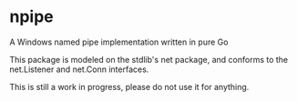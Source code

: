 npipe
=====

A Windows named pipe implementation written in pure Go

This package is modeled on the stdlib's net package, and conforms to the net.Listener and net.Conn interfaces.

This is still a work in progress, please do not use it for anything.